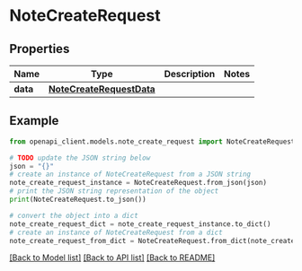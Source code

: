 # NoteCreateRequest


## Properties

Name | Type | Description | Notes
------------ | ------------- | ------------- | -------------
**data** | [**NoteCreateRequestData**](NoteCreateRequestData.md) |  | 

## Example

```python
from openapi_client.models.note_create_request import NoteCreateRequest

# TODO update the JSON string below
json = "{}"
# create an instance of NoteCreateRequest from a JSON string
note_create_request_instance = NoteCreateRequest.from_json(json)
# print the JSON string representation of the object
print(NoteCreateRequest.to_json())

# convert the object into a dict
note_create_request_dict = note_create_request_instance.to_dict()
# create an instance of NoteCreateRequest from a dict
note_create_request_from_dict = NoteCreateRequest.from_dict(note_create_request_dict)
```
[[Back to Model list]](../README.md#documentation-for-models) [[Back to API list]](../README.md#documentation-for-api-endpoints) [[Back to README]](../README.md)


